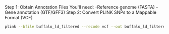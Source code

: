Step 1: Obtain Annotation Files
You'll need:
-Reference genome (FASTA)
-Gene annotation (GTF/GFF3)
Step 2: Convert PLINK SNPs to a Mappable Format (VCF)
```bash
plink --bfile buffalo_ld_filtered --recode vcf --out buffalo_ld_filtered
```
